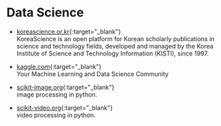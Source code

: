 # Data Science

- [koreascience.or.kr](https://www.koreascience.or.kr){:target="_blank"}  
   KoreaScience is an open platform for Korean scholarly publications in science and technology fields, developed and managed by the Korea Institute of Science and Technology Information (KISTI), since 1997.  

- [kaggle.com](https://www.kaggle.com){:target="_blank"}  
   Your Machine Learning and Data Science Community  

- [scikit-image.org](https://scikit-image.org){:target="_blank"}  
   image processing in python.  

- [scikit-video.org](http://www.scikit-video.org){:target="_blank"}  
   video processing in python.
